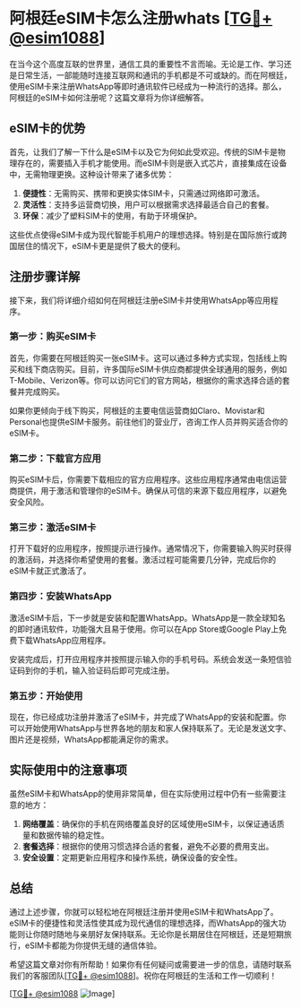 # 阿根廷eSIM卡怎么注册whats [[TG💪+ @esim1088](https://t.me/s/esim1088)]

在当今这个高度互联的世界里，通信工具的重要性不言而喻。无论是工作、学习还是日常生活，一部能随时连接互联网和通讯的手机都是不可或缺的。而在阿根廷，使用eSIM卡来注册WhatsApp等即时通讯软件已经成为一种流行的选择。那么，阿根廷的eSIM卡如何注册呢？这篇文章将为你详细解答。

## eSIM卡的优势

首先，让我们了解一下什么是eSIM卡以及它为何如此受欢迎。传统的SIM卡是物理存在的，需要插入手机才能使用。而eSIM卡则是嵌入式芯片，直接集成在设备中，无需物理更换。这种设计带来了诸多优势：

1. **便捷性**：无需购买、携带和更换实体SIM卡，只需通过网络即可激活。
2. **灵活性**：支持多运营商切换，用户可以根据需求选择最适合自己的套餐。
3. **环保**：减少了塑料SIM卡的使用，有助于环境保护。

这些优点使得eSIM卡成为现代智能手机用户的理想选择。特别是在国际旅行或跨国居住的情况下，eSIM卡更是提供了极大的便利。

## 注册步骤详解

接下来，我们将详细介绍如何在阿根廷注册eSIM卡并使用WhatsApp等应用程序。

### 第一步：购买eSIM卡

首先，你需要在阿根廷购买一张eSIM卡。这可以通过多种方式实现，包括线上购买和线下商店购买。目前，许多国际eSIM卡供应商都提供全球通用的服务，例如T-Mobile、Verizon等。你可以访问它们的官方网站，根据你的需求选择合适的套餐并完成购买。

如果你更倾向于线下购买，阿根廷的主要电信运营商如Claro、Movistar和Personal也提供eSIM卡服务。前往他们的营业厅，咨询工作人员并购买适合你的eSIM卡。

### 第二步：下载官方应用

购买eSIM卡后，你需要下载相应的官方应用程序。这些应用程序通常由电信运营商提供，用于激活和管理你的eSIM卡。确保从可信的来源下载应用程序，以避免安全风险。

### 第三步：激活eSIM卡

打开下载好的应用程序，按照提示进行操作。通常情况下，你需要输入购买时获得的激活码，并选择你希望使用的套餐。激活过程可能需要几分钟，完成后你的eSIM卡就正式激活了。

### 第四步：安装WhatsApp

激活eSIM卡后，下一步就是安装和配置WhatsApp。WhatsApp是一款全球知名的即时通讯软件，功能强大且易于使用。你可以在App Store或Google Play上免费下载WhatsApp应用程序。

安装完成后，打开应用程序并按照提示输入你的手机号码。系统会发送一条短信验证码到你的手机，输入验证码后即可完成注册。

### 第五步：开始使用

现在，你已经成功注册并激活了eSIM卡，并完成了WhatsApp的安装和配置。你可以开始使用WhatsApp与世界各地的朋友和家人保持联系了。无论是发送文字、图片还是视频，WhatsApp都能满足你的需求。

## 实际使用中的注意事项

虽然eSIM卡和WhatsApp的使用非常简单，但在实际使用过程中仍有一些需要注意的地方：

1. **网络覆盖**：确保你的手机在网络覆盖良好的区域使用eSIM卡，以保证通话质量和数据传输的稳定性。
2. **套餐选择**：根据你的使用习惯选择合适的套餐，避免不必要的费用支出。
3. **安全设置**：定期更新应用程序和操作系统，确保设备的安全性。

## 总结

通过上述步骤，你就可以轻松地在阿根廷注册并使用eSIM卡和WhatsApp了。eSIM卡的便捷性和灵活性使其成为现代通信的理想选择，而WhatsApp的强大功能则让你随时随地与亲朋好友保持联系。无论你是长期居住在阿根廷，还是短期旅行，eSIM卡都能为你提供无缝的通信体验。

希望这篇文章对你有所帮助！如果你有任何疑问或需要进一步的信息，请随时联系我们的客服团队[[TG💪+ @esim1088](https://t.me/s/esim1088)]。祝你在阿根廷的生活和工作一切顺利！

[[TG💪+ @esim1088](https://t.me/s/esim1088) ![Image](https://i.postimg.cc/4NQfJmqS/Snipaste-2025-05-13-00-14-12.png)]